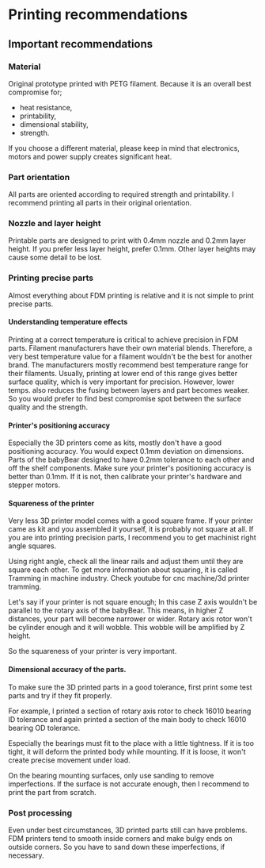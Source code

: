 # Printing recommendations

## Important recommendations

### Material
Original prototype printed with PETG filament.
Because it is an overall best compromise for;
- heat resistance,
- printability,
- dimensional stability,
- strength.

If you choose a different material, please keep in mind that electronics, motors and power supply creates significant heat.

### Part orientation
All parts are oriented according to required strength and printability.
I recommend printing all parts in their original orientation.

### Nozzle and layer height
Printable parts are designed to print with 0.4mm nozzle and 0.2mm layer height.
If you prefer less layer height, prefer 0.1mm. Other layer heights may cause some detail to be lost.

### Printing precise parts
Almost everything about FDM printing is relative and it is not simple to print precise parts.

#### Understanding temperature effects
Printing at a correct temperature is critical to achieve precision in FDM parts.
Filament manufacturers have their own material blends. Therefore, a very best temperature value for a filament wouldn't be the best for another brand.
The manufacturers mostly recommend best temperature range for their filaments.
Usually, printing at lower end of this range gives better surface quality, which is very important for precision.
However, lower temps. also reduces the fusing between layers and part becomes weaker.
So you would prefer to find best compromise spot between the surface quality and the strength.

#### Printer's positioning accuracy
Especially the 3D printers come as kits, mostly don't have a good positioning accuracy.
You would expect 0.1mm deviation on dimensions.
Parts of the babyBear designed to have 0.2mm tolerance to each other and off the shelf components.
Make sure your printer's positioning accuracy is better than 0.1mm.
If it is not, then calibrate your printer's hardware and stepper motors.

#### Squareness of the printer
Very less 3D printer model comes with a good square frame.
If your printer came as kit and you assembled it yourself, it is probably not square at all.
If you are into printing precision parts, I recommend you to get machinist right angle squares.

Using right angle, check all the linear rails and adjust them until they are square each other.
To get more information about squaring, it is called Tramming in machine industry. Check youtube for cnc machine/3d printer tramming.

Let's say if your printer is not square enough;
In this case Z axis wouldn't be parallel to the rotary axis of the babyBear. This means, in higher Z distances, your part will become narrower or wider.
Rotary axis rotor won't be cylinder enough and it will wobble. This wobble will be amplified by Z height.

So the squareness of your printer is very important.

#### Dimensional accuracy of the parts.
To make sure the 3D printed parts in a good tolerance, first print some test parts and try if they fit properly.

For example, I printed a section of rotary axis rotor to check 16010 bearing ID tolerance and again printed a section of the main body to check 16010 bearing OD tolerance.

Especially the bearings must fit to the place with a little tightness. If it is too tight, it will deform the printed body while mounting. If it is loose, it won't create precise movement under load.

On the bearing mounting surfaces, only use sanding to remove imperfections. If the surface is not accurate enough, then I recommend to print the part from scratch.

### Post processing
Even under best circumstances, 3D printed parts still can have problems.
FDM printers tend to smooth inside corners and make bulgy ends on outside corners.
So you have to sand down these imperfections, if necessary.

